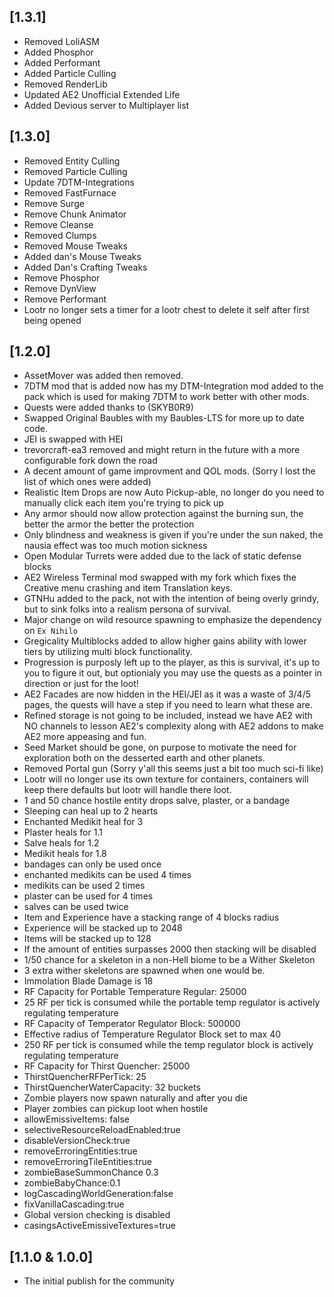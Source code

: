 ## [1.3.1]
- Removed LoliASM
- Added Phosphor
- Added Performant
- Added Particle Culling
- Removed RenderLib
- Updated AE2 Unofficial Extended Life
- Added Devious server to Multiplayer list

## [1.3.0]
- Removed Entity Culling
- Removed Particle Culling
- Update 7DTM-Integrations
- Removed FastFurnace
- Remove Surge
- Remove Chunk Animator
- Remove Cleanse
- Removed Clumps
- Removed Mouse Tweaks
- Added dan's Mouse Tweaks
- Added Dan's Crafting Tweaks
- Remove Phosphor
- Remove DynView
- Remove Performant
- Lootr no longer sets a timer for a lootr chest to delete it self after first being opened

## [1.2.0]
- AssetMover was added then removed.
- 7DTM mod that is added now has my DTM-Integration mod added to the pack which is used for making 7DTM to work better with other mods.
- Quests were added thanks to (SKYB0R9)
- Swapped Original Baubles with my Baubles-LTS for more up to date code.
- JEI is swapped with HEI
- trevorcraft-ea3 removed and might return in the future with a more configurable fork down the road
- A decent amount of game improvment and QOL mods. (Sorry I lost the list of which ones were added)
- Realistic Item Drops are now Auto Pickup-able, no longer do you need to manually click each item you're trying to pick up
- Any armor should now allow protection against the burning sun, the better the armor the better the protection
- Only blindness and weakness is given if you're under the sun naked, the nausia effect was too much motion sickness
- Open Modular Turrets were added due to the lack of static defense blocks
- AE2 Wireless Terminal mod swapped with my fork which fixes the Creative menu crashing and item Translation keys.
- GTNHu added to the pack, not with the intention of being overly grindy, but to sink folks into a realism persona of survival.
- Major change on wild resource spawning to emphasize the dependency on `Ex Nihilo`
- Gregicality Multiblocks added to allow higher gains ability with lower tiers by utilizing multi block functionality.
- Progression is purposly left up to the player, as this is survival, it's up to you to figure it out, but optionialy you may use the quests as a pointer in direction or just for the loot!
- AE2 Facades are now hidden in the HEI/JEI as it was a waste of 3/4/5 pages, the quests will have a step if you need to learn what these are.
- Refined storage is not going to be included, instead we have AE2 with NO channels to lesson AE2's complexity along with AE2 addons to make AE2 more appeasing and fun.
- Seed Market should be gone, on purpose to motivate the need for exploration both on the desserted earth and other planets.
- Removed Portal gun (Sorry y'all this seems just a bit too much sci-fi like)
- Lootr will no longer use its own texture for containers, containers will keep there defaults but lootr will handle there loot.
- 1 and 50 chance hostile entity drops salve, plaster, or a bandage
- Sleeping can heal up to 2 hearts
- Enchanted Medikit heal for 3
- Plaster heals for 1.1
- Salve heals for 1.2
- Medikit heals for 1.8
- bandages can only be used once
- enchanted medikits can be used 4 times
- medikits can be used 2 times
- plaster can be used for 4 times
- salves can be used twice
- Item and Experience have a stacking range of 4 blocks radius
- Experience will be stacked up to 2048
- Items will be stacked up to 128
- If the amount of entities surpasses 2000 then stacking will be disabled
- 1/50 chance for a skeleton in a non-Hell biome to be a Wither Skeleton
- 3 extra wither skeletons are spawned when one would be.
- Immolation Blade Damage is 18
- RF Capacity for Portable Temperature Regular: 25000
- 25 RF per tick is consumed while the portable temp regulator is actively regulating temperature
- RF Capacity of Temperator Regulator Block: 500000
- Effective radius of Temperature Regulator Block set to max 40
- 250 RF per tick is consumed while the temp regulator block is actively regulating temperature
- RF Capacity for Thirst Quencher: 25000
- ThirstQuencherRFPerTick: 25
- ThirstQuencherWaterCapacity: 32 buckets
- Zombie players now spawn naturally and after you die
- Player zombies can pickup loot when hostile
- allowEmissiveItems: false
- selectiveResourceReloadEnabled:true
- disableVersionCheck:true
- removeErroringEntities:true
- removeErroringTileEntities:true
- zombieBaseSummonChance 0.3
- zombieBabyChance:0.1
- logCascadingWorldGeneration:false
- fixVanillaCascading:true
- Global version checking is disabled
- casingsActiveEmissiveTextures=true

## [1.1.0 & 1.0.0]
- The initial publish for the community